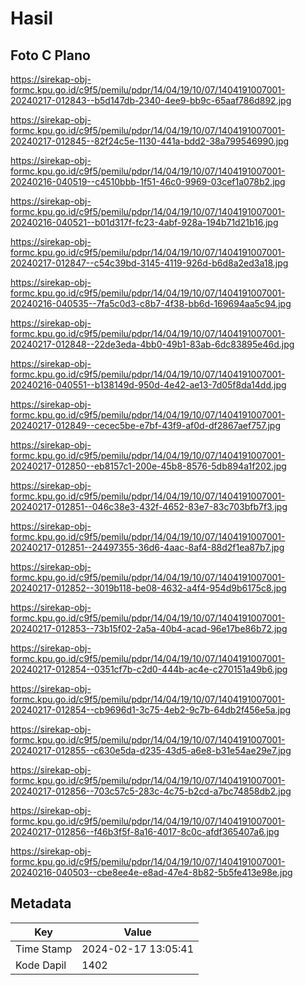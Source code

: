# Hasil

## Foto C Plano

https://sirekap-obj-formc.kpu.go.id/c9f5/pemilu/pdpr/14/04/19/10/07/1404191007001-20240217-012843--b5d147db-2340-4ee9-bb9c-65aaf786d892.jpg

https://sirekap-obj-formc.kpu.go.id/c9f5/pemilu/pdpr/14/04/19/10/07/1404191007001-20240217-012845--82f24c5e-1130-441a-bdd2-38a799546990.jpg

https://sirekap-obj-formc.kpu.go.id/c9f5/pemilu/pdpr/14/04/19/10/07/1404191007001-20240216-040519--c4510bbb-1f51-46c0-9969-03cef1a078b2.jpg

https://sirekap-obj-formc.kpu.go.id/c9f5/pemilu/pdpr/14/04/19/10/07/1404191007001-20240216-040521--b01d317f-fc23-4abf-928a-194b71d21b16.jpg

https://sirekap-obj-formc.kpu.go.id/c9f5/pemilu/pdpr/14/04/19/10/07/1404191007001-20240217-012847--c54c39bd-3145-4119-926d-b6d8a2ed3a18.jpg

https://sirekap-obj-formc.kpu.go.id/c9f5/pemilu/pdpr/14/04/19/10/07/1404191007001-20240216-040535--7fa5c0d3-c8b7-4f38-bb6d-169694aa5c94.jpg

https://sirekap-obj-formc.kpu.go.id/c9f5/pemilu/pdpr/14/04/19/10/07/1404191007001-20240217-012848--22de3eda-4bb0-49b1-83ab-6dc83895e46d.jpg

https://sirekap-obj-formc.kpu.go.id/c9f5/pemilu/pdpr/14/04/19/10/07/1404191007001-20240216-040551--b138149d-950d-4e42-ae13-7d05f8da14dd.jpg

https://sirekap-obj-formc.kpu.go.id/c9f5/pemilu/pdpr/14/04/19/10/07/1404191007001-20240217-012849--cecec5be-e7bf-43f9-af0d-df2867aef757.jpg

https://sirekap-obj-formc.kpu.go.id/c9f5/pemilu/pdpr/14/04/19/10/07/1404191007001-20240217-012850--eb8157c1-200e-45b8-8576-5db894a1f202.jpg

https://sirekap-obj-formc.kpu.go.id/c9f5/pemilu/pdpr/14/04/19/10/07/1404191007001-20240217-012851--046c38e3-432f-4652-83e7-83c703bfb7f3.jpg

https://sirekap-obj-formc.kpu.go.id/c9f5/pemilu/pdpr/14/04/19/10/07/1404191007001-20240217-012851--24497355-36d6-4aac-8af4-88d2f1ea87b7.jpg

https://sirekap-obj-formc.kpu.go.id/c9f5/pemilu/pdpr/14/04/19/10/07/1404191007001-20240217-012852--3019b118-be08-4632-a4f4-954d9b6175c8.jpg

https://sirekap-obj-formc.kpu.go.id/c9f5/pemilu/pdpr/14/04/19/10/07/1404191007001-20240217-012853--73b15f02-2a5a-40b4-acad-96e17be86b72.jpg

https://sirekap-obj-formc.kpu.go.id/c9f5/pemilu/pdpr/14/04/19/10/07/1404191007001-20240217-012854--0351cf7b-c2d0-444b-ac4e-c270151a49b6.jpg

https://sirekap-obj-formc.kpu.go.id/c9f5/pemilu/pdpr/14/04/19/10/07/1404191007001-20240217-012854--cb9696d1-3c75-4eb2-9c7b-64db2f456e5a.jpg

https://sirekap-obj-formc.kpu.go.id/c9f5/pemilu/pdpr/14/04/19/10/07/1404191007001-20240217-012855--c630e5da-d235-43d5-a6e8-b31e54ae29e7.jpg

https://sirekap-obj-formc.kpu.go.id/c9f5/pemilu/pdpr/14/04/19/10/07/1404191007001-20240217-012856--703c57c5-283c-4c75-b2cd-a7bc74858db2.jpg

https://sirekap-obj-formc.kpu.go.id/c9f5/pemilu/pdpr/14/04/19/10/07/1404191007001-20240217-012856--f46b3f5f-8a16-4017-8c0c-afdf365407a6.jpg

https://sirekap-obj-formc.kpu.go.id/c9f5/pemilu/pdpr/14/04/19/10/07/1404191007001-20240216-040503--cbe8ee4e-e8ad-47e4-8b82-5b5fe413e98e.jpg


## Metadata

| Key        | Value               |
| ---------- | ------------------- |
| Time Stamp | 2024-02-17 13:05:41 |
| Kode Dapil | 1402                |



